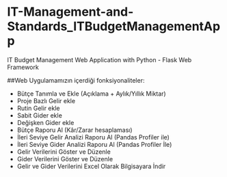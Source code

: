 # IT-Management-and-Standards_ITBudgetManagementApp
IT Budget Management Web Application with Python - Flask Web Framework

##Web Uygulamamızın içerdiği fonksiyonaliteler:
- Bütçe Tanımla ve Ekle (Açıklama + Aylık/Yıllık Miktar)
- Proje Bazlı Gelir ekle
- Rutin Gelir ekle
- Sabit Gider ekle
- Değişken Gider ekle
- Bütçe Raporu Al (Kâr/Zarar hesaplaması)
- İleri Seviye Gelir Analizi Raporu Al (Pandas Profiler ile)
- İleri Seviye Gider Analizi Raporu Al (Pandas Profiler İle)
- Gelir Verilerini Göster ve Düzenle
- Gider Verilerini Göster ve Düzenle
- Gelir ve Gider Verilerini Excel Olarak Bilgisayara İndir


